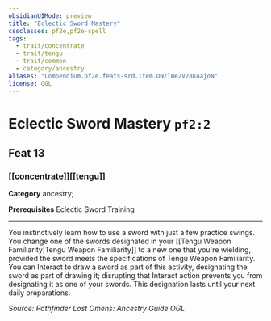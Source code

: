 ```yaml
---
obsidianUIMode: preview
title: "Eclectic Sword Mastery"
cssclasses: pf2e,pf2e-spell
tags:
  - trait/concentrate
  - trait/tengu
  - trait/common
  - category/ancestry
aliases: "Compendium.pf2e.feats-srd.Item.DNZlWe2V28KoajoN"
license: OGL
---
```

# Eclectic Sword Mastery `pf2:2`
## Feat 13
### [[concentrate]][[tengu]]

**Category** ancestry; 



**Prerequisites** Eclectic Sword Training
* * *
You instinctively learn how to use a sword with just a few practice swings. You change one of the swords designated in your [[Tengu Weapon Familiarity|Tengu Weapon Familiarity]] to a new one that you're wielding, provided the sword meets the specifications of Tengu Weapon Familiarity. You can Interact to draw a sword as part of this activity, designating the sword as part of drawing it; disrupting that Interact action prevents you from designating it as one of your swords. This designation lasts until your next daily preparations.

*Source: Pathfinder Lost Omens: Ancestry Guide*
*OGL*